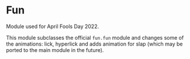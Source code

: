 # Fun

Module used for April Fools Day 2022.

This module subclasses the official `fun.fun` module and changes some of the animations: lick, hyperlick and adds animation for slap (which may be ported to the main module in the future).
